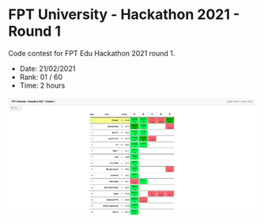 # FPT University - Hackathon 2021 - Round 1

Code contest for FPT Edu Hackathon 2021 round 1.

- Date: 21/02/2021
- Rank: 01 / 60
- Time: 2 hours

![Total rank](./images/final_rank.png)
